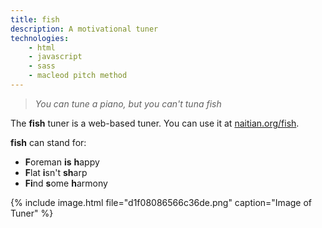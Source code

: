 ```yaml
---
title: fish
description: A motivational tuner
technologies:
    - html
    - javascript
    - sass
    - macleod pitch method
---
```


> *You can tune a piano, but you can't tuna fish*

The **fish** tuner is a web-based tuner. You can use it at [naitian.org/fish](https://naitian.org/fish).

**fish** can stand for:

- **F**oreman **is** **h**appy
- **F**lat **i**sn't **sh**arp
- **Fi**nd **s**ome **h**armony

{% include image.html file="d1f08086566c36de.png" caption="Image of Tuner" %}
